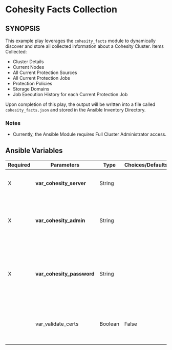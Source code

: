 # Cohesity Facts Collection

## SYNOPSIS
This example play leverages the `cohesity_facts` module to dynamically discover and store all collected information about a Cohesity Cluster.
Items Collected:
- Cluster Details
- Current Nodes
- All Current Protection Sources
- All Current Protection Jobs
- Protection Policies
- Storage Domains
- Job Execution History for each Current Protection Job

Upon completion of this play, the output will be written into a file called `cohesity_facts.json` and stored in the Ansible Inventory Directory.

### Notes
  - Currently, the Ansible Module requires Full Cluster Administrator access.

## Ansible Variables

| Required | Parameters | Type | Choices/Defaults | Comments |
| --- | --- | --- | --- | --- |
| X | **var_cohesity_server** | String | | IP or FQDN for the Cohesity Cluster |
| X | **var_cohesity_admin** | String | | Username with which Ansible will connect to the Cohesity Cluster |
| X | **var_cohesity_password** | String | | Password belonging to the selected Username.  This parameter will not be logged. |
|   | var_validate_certs | Boolean | False | Switch determines if SSL Validation should be enabled. |

